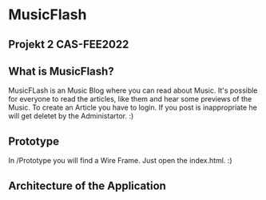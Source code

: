 # MusicFlash
## Projekt 2 CAS-FEE2022

## What is MusicFlash?

MusicFLash is an Music Blog where you can read about Music. It's possible for everyone to read the articles, like them and hear some previews of the Music. To create an Article you have to login. If you post is inappropriate he will get deletet by the Administartor. :)

## Prototype

In /Prototype you will find a Wire Frame. Just open the index.html. :)

## Architecture of the Application


